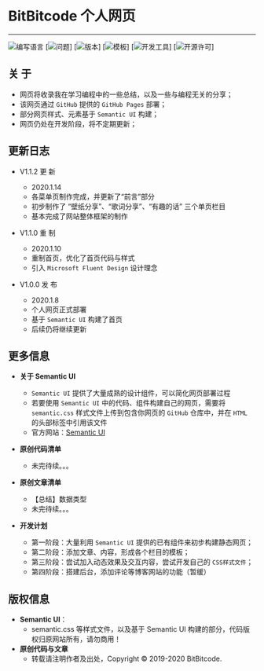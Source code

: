 # BitBitcode 个人网页
---
![编写语言](https://img.shields.io/badge/Language-HTML+CSS-0078D7?style=plastic)
[![问题](https://img.shields.io/badge/Issue-0-red)]
[![版本](https://img.shields.io/badge/Version-1.1.2-0078D7)]
[![模板](https://img.shields.io/badge/UI-Semantic-lightgrey)]
[![开发工具](https://img.shields.io/badge/IDE-Visual_Studio-puple)]
[![开源许可](https://img.shields.io/badge/License-MIT-green)]


## 关  于
  + 网页将收录我在学习编程中的一些总结，以及一些与编程无关的分享；
  + 该网页通过 `GitHub` 提供的 `GitHub Pages` 部署；
  + 部分网页样式、元素基于 `Semantic UI` 构建；
  + 网页仍处在开发阶段，将不定期更新；


## 更新日志
  + V1.1.2 更  新
    - 2020.1.14 
    - 各菜单页制作完成，并更新了“前言”部分
    - 初步制作了 “壁纸分享”、“歌词分享”、“有趣的话” 三个单页栏目
    - 基本完成了网站整体框架的制作

  + V1.1.0 重  制
    - 2020.1.10 
    - 重制首页，优化了首页代码与样式
    - 引入 `Microsoft Fluent Design` 设计理念

  + V1.0.0 发  布
    - 2020.1.8 
    - 个人网页正式部署
    - 基于 `Semantic UI` 构建了首页
    - 后续仍将继续更新


## 更多信息
  + **关于 Semantic UI**
    + `Semantic UI` 提供了大量成熟的设计组件，可以简化网页部署过程
    + 若要使用 `Semantic UI` 中的代码、组件构建自己的网页，需要将 `semantic.css` 样式文件上传到包含你网页的 `GitHub` 仓库中，并在 `HTML` 的头部标签中引用该文件
    + 官方网站：[Semantic UI](https://semantic-ui.com)

  + **原创代码清单**
    + 未完待续。。。

  + **原创文章清单**
    + 【总结】数据类型
    + 未完待续。。。

  + **开发计划**
    + 第一阶段：大量利用 `Semantic UI` 提供的已有组件来初步构建静态网页；
    + 第二阶段：添加文章、内容，形成各个栏目的模板；
    + 第三阶段：尝试加入动态效果及交互内容，尝试开发自己的 `CSS样式文件`；
    + 第四阶段：搭建后台，添加评论等博客网站的功能（暂缓）


## 版权信息
  + **Semantic UI**：
    + semantic.css 等样式文件，以及基于 Semantic UI 构建的部分，代码版权归原网站所有，请勿商用！
  + **原创代码与文章**
    + 转载请注明作者及出处，Copyright © 2019-2020 BitBitcode.
